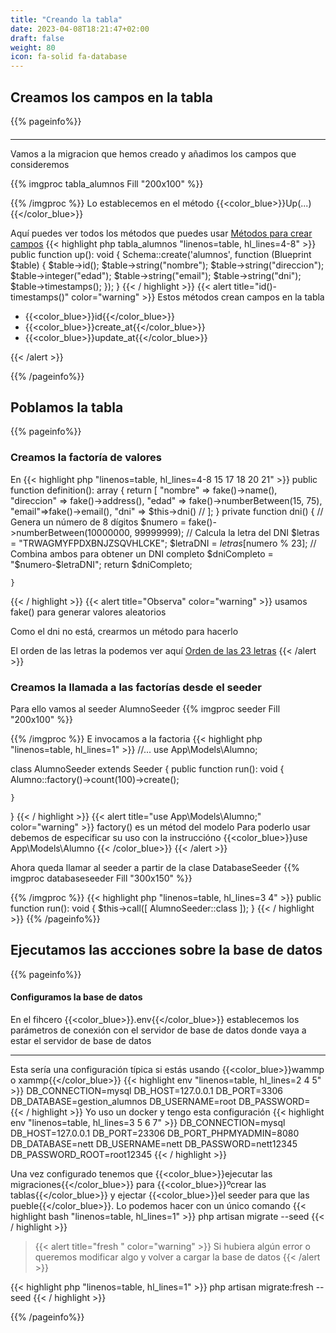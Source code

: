 ```yaml
---
title: "Creando la tabla"
date: 2023-04-08T18:21:47+02:00
draft: false
weight: 80
icon: fa-solid fa-database
---
```


## Creamos los campos en la tabla

{{% pageinfo%}}

####   

****



Vamos a la migracion que hemos creado y añadimos los campos que consideremos

{{% imgproc tabla_alumnos Fill "200x100" %}}

{{% /imgproc %}}
Lo establecemos en el método {{<color_blue>}}Up(...){{</color_blue>}}

Aquí puedes ver todos los métodos que puedes
usar [Métodos para crear campos](https://laravel.com/docs/10.x/migrations#available-column-types)
{{< highlight php tabla_alumnos "linenos=table, hl_lines=4-8" >}}
public function up(): void {
  Schema::create('alumnos', function (Blueprint $table) {
    $table->id();
    $table->string("nombre");
    $table->string("direccion");
    $table->integer("edad");
    $table->string("email");
    $table->string("dni");
    $table->timestamps();
  });
}
{{< / highlight >}}
{{< alert title="id()-timestamps()" color="warning" >}}
Estos métodos crean campos en la tabla

* {{<color_blue>}}id{{</color_blue>}}
* {{<color_blue>}}create_at{{</color_blue>}}
* {{<color_blue>}}update_at{{</color_blue>}}

{{< /alert >}}

{{% /pageinfo%}}

## Poblamos la tabla

{{% pageinfo%}}

### Creamos la factoría de valores

En
{{< highlight php "linenos=table, hl_lines=4-8 15 17 18 20 21" >}}
public function definition(): array
{
return [
"nombre" => fake()->name(),
"direccion" => fake()->address(),
"edad" => fake()->numberBetween(15, 75),
"email"=>fake()->email(),
"dni" => $this->dni()
//
];
}
private function dni()
{
// Genera un número de 8 dígitos
$numero = fake()->numberBetween(10000000, 99999999);
// Calcula la letra del DNI
$letras = "TRWAGMYFPDXBNJZSQVHLCKE";
$letraDNI = $letras[$numero % 23];
// Combina ambos para obtener un DNI completo
$dniCompleto = "$numero-$letraDNI";
return $dniCompleto;

    }

{{< / highlight >}}
{{< alert title="Observa" color="warning" >}}
usamos fake() para generar valores aleatorios

Como el dni no está, crearmos un método para hacerlo

El orden de las letras la podemos ver
aquí [Orden de las 23 letras](https://www.interior.gob.es/opencms/ca/servicios-al-ciudadano/tramites-y-gestiones/dni/calculo-del-digito-de-control-del-nif-nie/)
{{< /alert >}}

### Creamos la llamada a las factorías desde el seeder

Para ello vamos al seeder AlumnoSeeder
{{% imgproc seeder Fill "200x100" %}}

{{% /imgproc %}}
E invocamos a la factoria
{{< highlight php "linenos=table, hl_lines=1" >}}
//...
use App\Models\Alumno;

class AlumnoSeeder extends Seeder
{
public function run(): void {
Alumno::factory()->count(100)->create();

    }

}
{{< / highlight >}}
{{< alert title="use App\Models\Alumno;" color="warning" >}}
factory() es un métod del modelo
Para poderlo usar debemos de especificar su uso con la instruccióno {{<color_blue>}}use App\Models\Alumno {{<
/color_blue>}}
{{< /alert >}}

Ahora queda llamar al seeder a partir de la clase DatabaseSeeder
{{% imgproc databaseseeder Fill "300x150" %}}

{{% /imgproc %}}
{{< highlight php "linenos=table, hl_lines=3 4" >}}
public function run(): void
{
$this->call([
AlumnoSeeder::class
]);
}
{{< / highlight >}}
{{% /pageinfo%}}

## Ejecutamos las accciones sobre la base de datos

{{% pageinfo%}}

#### Configuramos la base de datos

En el fihcero {{<color_blue>}}.env{{</color_blue>}} establecemos los parámetros de conexión con el servidor de base de
datos donde vaya a estar el servidor de base de datos
****
Esta sería una configuración típica si estás usando {{<color_blue>}}wammp o xammp{{</color_blue>}}
{{< highlight env "linenos=table, hl_lines=2 4 5" >}}
    DB_CONNECTION=mysql
    DB_HOST=127.0.0.1
    DB_PORT=3306
    DB_DATABASE=gestion_alumnos
    DB_USERNAME=root
    DB_PASSWORD=
{{< / highlight >}}
Yo uso un docker y tengo esta configuración
{{< highlight env "linenos=table, hl_lines=3 5 6 7" >}}
    DB_CONNECTION=mysql
    DB_HOST=127.0.0.1
    DB_PORT=23306
    DB_PORT_PHPMYADMIN=8080
    DB_DATABASE=nett
    DB_USERNAME=nett
    DB_PASSWORD=nett12345
    DB_PASSWORD_ROOT=root12345
{{< / highlight >}}

Una vez configurado tenemos que {{<color_blue>}}ejecutar las migraciones{{</color_blue>}} para {{<color_blue>}}ºcrear las tablas{{</color_blue>}} y ejectar {{<color_blue>}}el seeder para que las pueble{{</color_blue>}}.
Lo podemos hacer con un único comando
{{< highlight bash "linenos=table, hl_lines=1" >}}
php artisan migrate --seed
{{< / highlight >}}
> {{< alert title="fresh " color="warning" >}}
> Si hubiera algún error o queremos modificar algo y volver a cargar la base de datos
> {{< /alert >}}

{{< highlight php "linenos=table, hl_lines=1" >}}
php artisan migrate:fresh --seed
{{< / highlight >}}

{{% /pageinfo%}}

